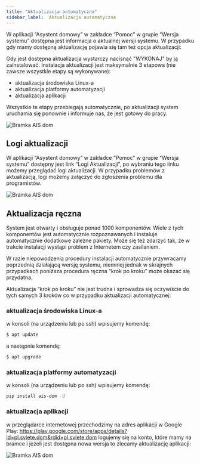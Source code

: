 ```yaml
---
title: "Aktualizacja automatyczna"
sidebar_label:  Aktualizacja automatyczna
---
```



W aplikacji “Asystent domowy” w zakładce “Pomoc” w grupie “Wersja systemu” dostępna jest informacja o aktualnej wersji systemu.
W przypadku gdy mamy dostępną aktualizację pojawia się tam też opcja aktualizacji:


Gdy jest dostępna aktualizacja wystarczy nacisnąć "WYKONAJ" by ją zainstalować.
Instalacja aktualizacji jest maksymalnie 3 etapowa (nie zawsze wszystkie etapy są wykonywane):
- aktualizacja środowiska Linux-a
- aktualizacja platformy automatyzacji
- aktualizacja aplikacji 

Wszystkie te etapy przebiegają automatycznie, po aktualizacji system uruchamia się ponownie i informuje nas, że  jest gotowy do pracy.

<img
  src='/AIS-docs/img/en/bramka/new_version_info.png'
  alt='Bramka AIS dom'
/>

## Logi aktualizacji

W aplikacji “Asystent domowy” w zakładce “Pomoc” w grupie “Wersja systemu” dostępny jest link “Logi Aktualizacji”, po wybraniu tego linku możemy przeglądać logi aktualizacji. W przypadku problemów z aktualizacją, logi możemy załączyć do zgłoszenia problemu dla programistów.

<img
  src='/AIS-docs/img/en/bramka/new_version_logs.png'
  alt='Bramka AIS dom'
/>

## Aktualizacja ręczna

System jest otwarty i obsługuje ponad 1000 komponentów. Wiele z tych komponentów jest automatycznie rozpoznawanych i instaluje automatycznie dodatkowe zależne pakiety. Może się też zdarzyć tak, że w trakcie instalacji wystąpi problem z Internetem czy zasilaniem.

W razie niepowodzenia procedury instalacji automatycznie przywracamy poprzednią działającą wersję systemu, niemniej jednak w skrajnych przypadkach poniższa procedura ręczna “krok po kroku” może okazać się przydatna.

Aktualizacja “krok po kroku” nie jest trudna i sprowadza się oczywiście do tych samych 3 kroków co w przypadku aktualizacji automatycznej:

### aktualizacja środowiska Linux-a
w konsoli (na urządzeniu lub po ssh) wpisujemy komendę:

```bash
$ apt update
```

a następnie komendę:

```bash
$ apt upgrade
```


### aktualizacja platformy automatyzacji
w konsoli (na urządzeniu lub po ssh) wpisujemy komendę:

```bash
pip install ais-dom -U
```

### aktualizacja aplikacji
w przeglądarce internetowej przechodzimy na adres aplikacji w  Google Play: https://play.google.com/store/apps/details?id=pl.sviete.dom&rdid=pl.sviete.dom
logujemy się na konto, które mamy na bramce i jeżeli jest dostępna nowa wersja to zlecamy aktualizację aplikacji:


<img
  src='/AIS-docs/img/en/bramka/new_version_from_google_play.png'
  alt='Bramka AIS dom'
/>
